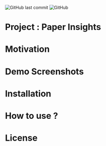 ![GitHub last commit](https://img.shields.io/github/last-commit/harshit158/study-buddy)
![GitHub](https://img.shields.io/github/license/harshit158/study-buddy)
# Project : Paper Insights  

# Motivation

# Demo Screenshots

# Installation

# How to use ?

# License